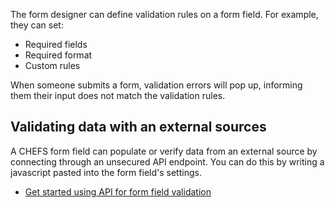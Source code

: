 The form designer can define validation rules on a form field. For example, they can set:

* Required fields
* Required format 
* Custom rules

When someone submits a form, validation errors will pop up, informing them their input does not match the validation rules.

## Validating data with an external sources

A CHEFS form field can populate or verify data from an external source by connecting through an unsecured API endpoint. You can do this by writing a javascript pasted into the form field's settings. 

* [Get started using API for form field validation](https://github.com/bcgov/common-hosted-form-service/wiki/Connect-API)